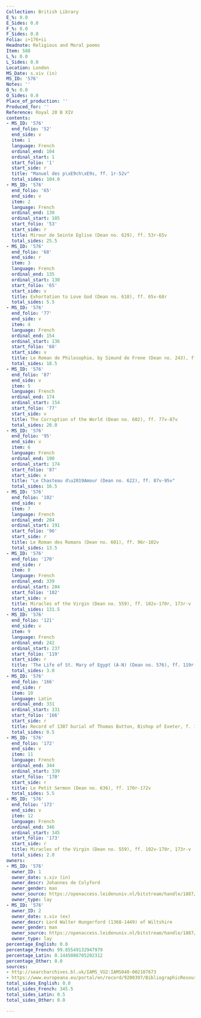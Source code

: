 ```yaml
---
Collection: British Library
E_%: 0.0
E_Sides: 0.0
F_%: 0.0
F_Sides: 0.0
Folia: i+176+ii
Headnote: Religious and Moral poems
Item: 588
L_%: 0.0
L_Sides: 0.0
Location: London
MS_Date: s.xiv (in)
MS_ID: '576'
Notes: ''
O_%: 0.0
O_Sides: 0.0
Place_of_production: ''
Produced_for: ''
Reference: Royal 20 B XIV
contents:
- MS_ID: '576'
  end_folio: '52'
  end_side: v
  item: 1
  language: French
  ordinal_end: 104
  ordinal_start: 1
  start_folio: '1'
  start_side: r
  title: "Manuel des p\xE9ch\xE9s, ff. 1r-52v"
  total_sides: 104.0
- MS_ID: '576'
  end_folio: '65'
  end_side: v
  item: 2
  language: French
  ordinal_end: 130
  ordinal_start: 105
  start_folio: '53'
  start_side: r
  title: Mirour de Seinte Eglise (Dean no. 629), ff. 53r-65v
  total_sides: 25.5
- MS_ID: '576'
  end_folio: '68'
  end_side: r
  item: 3
  language: French
  ordinal_end: 135
  ordinal_start: 130
  start_folio: '65'
  start_side: v
  title: Exhortation to Love God (Dean no. 618), ff. 65v-68r
  total_sides: 5.5
- MS_ID: '576'
  end_folio: '77'
  end_side: v
  item: 4
  language: French
  ordinal_end: 154
  ordinal_start: 136
  start_folio: '68'
  start_side: v
  title: Le Roman de Philosophie, by Simund de Frene (Dean no. 243), ff. 68v-77v
  total_sides: 18.5
- MS_ID: '576'
  end_folio: '87'
  end_side: v
  item: 5
  language: French
  ordinal_end: 174
  ordinal_start: 154
  start_folio: '77'
  start_side: v
  title: The Corruption of the World (Dean no. 602), ff. 77v-87v
  total_sides: 20.0
- MS_ID: '576'
  end_folio: '95'
  end_side: v
  item: 6
  language: French
  ordinal_end: 190
  ordinal_start: 174
  start_folio: '87'
  start_side: v
  title: "Le Chasteau d\u2019Amour (Dean no. 622), ff. 87v-95v"
  total_sides: 16.5
- MS_ID: '576'
  end_folio: '102'
  end_side: v
  item: 7
  language: French
  ordinal_end: 204
  ordinal_start: 191
  start_folio: '96'
  start_side: r
  title: Le Roman des Romans (Dean no. 601), ff. 96r-102v
  total_sides: 13.5
- MS_ID: '576'
  end_folio: '170'
  end_side: r
  item: 8
  language: French
  ordinal_end: 339
  ordinal_start: 204
  start_folio: '102'
  start_side: v
  title: Miracles of the Virgin (Dean no. 559), ff. 102v-170r, 173r-v
  total_sides: 131.5
- MS_ID: '576'
  end_folio: '121'
  end_side: v
  item: 9
  language: French
  ordinal_end: 242
  ordinal_start: 237
  start_folio: '119'
  start_side: r
  title: 'The Life of St. Mary of Egypt (A-N) (Dean no. 576), ff. 119r-121v '
  total_sides: 3.0
- MS_ID: '576'
  end_folio: '166'
  end_side: r
  item: 10
  language: Latin
  ordinal_end: 331
  ordinal_start: 331
  start_folio: '166'
  start_side: r
  title: Record of 1307 burial of Thomas Button, Bishop of Exeter, f. 166r
  total_sides: 0.5
- MS_ID: '576'
  end_folio: '172'
  end_side: v
  item: 11
  language: French
  ordinal_end: 344
  ordinal_start: 339
  start_folio: '170'
  start_side: r
  title: Le Petit Sermon (Dean no. 636), ff. 170r-172v
  total_sides: 5.5
- MS_ID: '576'
  end_folio: '173'
  end_side: v
  item: 12
  language: French
  ordinal_end: 346
  ordinal_start: 345
  start_folio: '173'
  start_side: r
  title: Miracles of the Virgin (Dean no. 559), ff. 102v-170r, 173r-v
  total_sides: 2.0
owners:
- MS_ID: '576'
  owner_ID: 1
  owner_date: s.xiv (in)
  owner_descr: Johannes de Colyford
  owner_gender: man
  owner_source: https://openaccess.leidenuniv.nl/bitstream/handle/1887/50536/MurchisonPQ95_2W24424.pdf?sequence=1
  owner_type: lay
- MS_ID: '576'
  owner_ID: 2
  owner_date: s.xiv (ex)
  owner_descr: Lord Walter Hungerford (1368-1449) of Wiltshire
  owner_gender: man
  owner_source: https://openaccess.leidenuniv.nl/bitstream/handle/1887/50536/MurchisonPQ95_2W24424.pdf?sequence=1
  owner_type: lay
percentage_English: 0.0
percentage_French: 99.85549132947979
percentage_Latin: 0.1445086705202312
percentage_Other: 0.0
sources:
- http://searcharchives.bl.uk/IAMS_VU2:IAMS040-002107673
- https://www.europeana.eu/portal/en/record/9200397/BibliographicResource_3000126277910.html
total_sides_English: 0.0
total_sides_French: 345.5
total_sides_Latin: 0.5
total_sides_Other: 0.0

---
```

